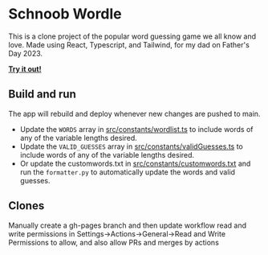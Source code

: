 # Schnoob Wordle

This is a clone project of the popular word guessing game we all know and love. Made using React, Typescript, and Tailwind, for my dad on Father's Day 2023.

[**Try it out!**](https://cnellington.github.io/daddle/)

## Build and run

The app will rebuild and deploy whenever new changes are pushed to main. 
- Update the `WORDS` array in [src/constants/wordlist.ts](src/constants/wordlist.ts) to include words of any of the variable lengths desired.
- Update the `VALID_GUESSES` array in [src/constants/validGuesses.ts](src/constants/validGuesses.ts) to include words of any of the variable lengths desired.
- Or update the customwords.txt in [src/constants/customwords.txt](src/constants/customwords.txt) and run the `formatter.py` to automatically update the words and valid guesses.

## Clones
Manually create a gh-pages branch and then update workflow read and write permissions in Settings->Actions->General->Read and Write Permissions to allow, and also allow PRs and merges by actions
